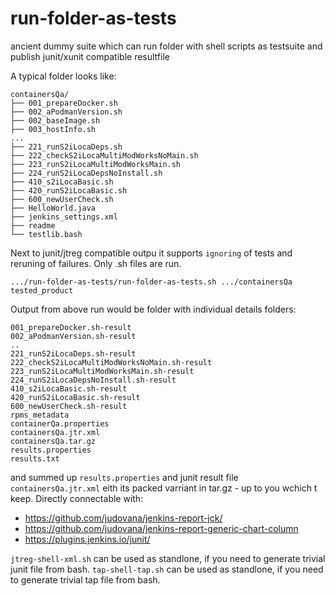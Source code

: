 # run-folder-as-tests

ancient dummy suite which can run folder with shell scripts as testsuite and  publish junit/xunit compatible resultfile

A typical folder looks like:
```
containersQa/
├── 001_prepareDocker.sh
├── 002_aPodmanVersion.sh
├── 002_baseImage.sh
├── 003_hostInfo.sh
...
├── 221_runS2iLocaDeps.sh
├── 222_checkS2iLocaMultiModWorksNoMain.sh
├── 223_runS2iLocaMultiModWorksMain.sh
├── 224_runS2iLocaDepsNoInstall.sh
├── 410_s2iLocaBasic.sh
├── 420_runS2iLocaBasic.sh
├── 600_newUserCheck.sh
├── HelloWorld.java
├── jenkins_settings.xml
├── readme
└── testlib.bash
```
Next to junit/jtreg compatible outpu it supports `ignoring` of tests and reruning of failures. Only .sh files are run. 

```
.../run-folder-as-tests/run-folder-as-tests.sh .../containersQa tested_product
```

Output from above run would be folder with individual details folders:
```
001_prepareDocker.sh-result
002_aPodmanVersion.sh-result
..
221_runS2iLocaDeps.sh-result
222_checkS2iLocaMultiModWorksNoMain.sh-result
223_runS2iLocaMultiModWorksMain.sh-result
224_runS2iLocaDepsNoInstall.sh-result
410_s2iLocaBasic.sh-result
420_runS2iLocaBasic.sh-result
600_newUserCheck.sh-result
rpms_metadata
containerQa.properties
containersQa.jtr.xml
containersQa.tar.gz
results.properties
results.txt
```
and summed up  `results.properties`  and  junit result file `containersQa.jtr.xml` eith its packed varriant in tar.gz - up to you wchich t keep. Directly connectable with:
 * https://github.com/judovana/jenkins-report-jck/
 * https://github.com/judovana/jenkins-report-generic-chart-column
 * https://plugins.jenkins.io/junit/


`jtreg-shell-xml.sh` can be used as standlone, if you need to generate trivial junit file from bash.
`tap-shell-tap.sh` can be used as standlone, if you need to generate trivial tap file from bash.
